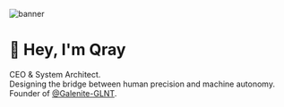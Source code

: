 ![banner](https://i.postimg.cc/DzKpntyT/head.png)

# 👋 Hey, I'm Qray
CEO & System Architect.  
Designing the bridge between human precision and machine autonomy.  
Founder of [@Galenite-GLNT](https://github.com/Galenite-GLNT).
